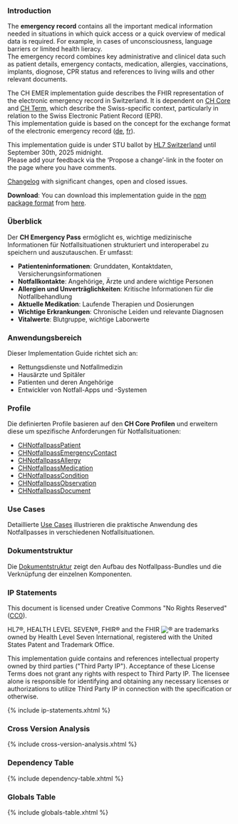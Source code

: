 ### Introduction
The **emergency record** contains all the important medical information needed in situations in which quick access or a quick overview of medical data is required. For example, in cases of unconsciousness, language barriers or limited health lieracy.   
The emergency record combines key administrative and clinicel data such as patient details, emergency contacts, medication, allergies, vaccinations, implants, diognose, CPR status and references to living wills and other relevant documents.

The CH EMER implementation guide describes the FHIR representation of the electronic emergency record in Switzerland. It is dependent on [CH Core](http://fhir.ch/ig/ch-core/index.html) and [CH Term](http://fhir.ch/ig/ch-term/index.html), which describe the Swiss-specific context, particularly in relation to the Swiss Electronic Patient Record (EPR).   
This implementation guide is based on the concept for the exchange format of the electronic emergency record ([de](https://www.e-health-suisse.ch/upload/documents/Konzept_eNotfallpass_DE.pdf), [fr](https://www.e-health-suisse.ch/upload/documents/Konzept_Notfallpass_FR.pdf)).

<div markdown="1" class="stu-note">

This implementation guide is under STU ballot by [HL7 Switzerland](https://www.hl7.ch/de/) until September 30th, 2025 midnight.   
Please add your feedback via the ‘Propose a change’-link in the footer on the page where you have comments.

[Changelog](changelog.html) with significant changes, open and closed issues.

</div>

**Download**: You can download this implementation guide in the [npm package format](https://confluence.hl7.org/display/FHIR/NPM+Package+Specification) from [here](package.tgz).

### Überblick

Der **CH Emergency Pass** ermöglicht es, wichtige medizinische Informationen für Notfallsituationen strukturiert und interoperabel zu speichern und auszutauschen. Er umfasst:

- **Patienteninformationen**: Grunddaten, Kontaktdaten, Versicherungsinformationen
- **Notfallkontakte**: Angehörige, Ärzte und andere wichtige Personen
- **Allergien und Unverträglichkeiten**: Kritische Informationen für die Notfallbehandlung
- **Aktuelle Medikation**: Laufende Therapien und Dosierungen
- **Wichtige Erkrankungen**: Chronische Leiden und relevante Diagnosen
- **Vitalwerte**: Blutgruppe, wichtige Laborwerte

### Anwendungsbereich

Dieser Implementation Guide richtet sich an:
- Rettungsdienste und Notfallmedizin
- Hausärzte und Spitäler
- Patienten und deren Angehörige
- Entwickler von Notfall-Apps und -Systemen

### Profile

Die definierten Profile basieren auf den **CH Core Profilen** und erweitern diese um spezifische Anforderungen für Notfallsituationen:

- [CHNotfallpassPatient](StructureDefinition-ch-notfallpass-patient.html)
- [CHNotfallpassEmergencyContact](StructureDefinition-ch-notfallpass-emergency-contact.html)
- [CHNotfallpassAllergy](StructureDefinition-ch-notfallpass-allergy.html)
- [CHNotfallpassMedication](StructureDefinition-ch-notfallpass-medication.html)
- [CHNotfallpassCondition](StructureDefinition-ch-notfallpass-condition.html)
- [CHNotfallpassObservation](StructureDefinition-ch-notfallpass-observation.html)
- [CHNotfallpassDocument](StructureDefinition-ch-notfallpass-document.html)

### Use Cases

Detaillierte [Use Cases](usecase-german.html) illustrieren die praktische Anwendung des Notfallpasses in verschiedenen Notfallsituationen.

### Dokumentstruktur

Die [Dokumentstruktur](document.html) zeigt den Aufbau des Notfallpass-Bundles und die Verknüpfung der einzelnen Komponenten.

### IP Statements
This document is licensed under Creative Commons "No Rights Reserved" ([CC0](https://creativecommons.org/publicdomain/zero/1.0/)).

HL7®, HEALTH LEVEL SEVEN®, FHIR® and the FHIR <img src="icon-fhir-16.png" style="float: none; margin: 0px; padding: 0px; vertical-align: bottom"/>&reg; are trademarks owned by Health Level Seven International, registered with the United States Patent and Trademark Office.

This implementation guide contains and references intellectual property owned by third parties ("Third Party IP"). Acceptance of these License Terms does not grant any rights with respect to Third Party IP. The licensee alone is responsible for identifying and obtaining any necessary licenses or authorizations to utilize Third Party IP in connection with the specification or otherwise.

{% include ip-statements.xhtml %}

### Cross Version Analysis

{% include cross-version-analysis.xhtml %}

### Dependency Table

{% include dependency-table.xhtml %}

### Globals Table

{% include globals-table.xhtml %}
